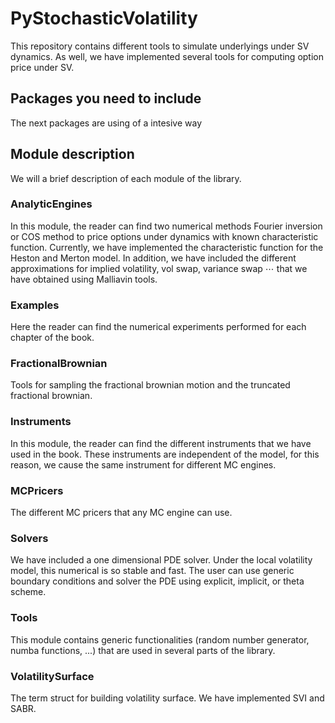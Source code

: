 # PyStochasticVolatility
This repository contains different tools to simulate underlyings under SV dynamics. As well, we have implemented several tools for computing option price under SV. 

## Packages you need to include
The next packages are using of a intesive way

## Module description
We will a brief description of each module of the library.

### AnalyticEngines
In this module, the reader can find two numerical methods Fourier inversion or COS method to price options under dynamics with known characteristic function. Currently, we have implemented the characteristic function for the Heston and Merton model. In addition, we have included the different approximations for implied volatility, vol swap, variance swap $\cdots$ that we have obtained using Malliavin tools.

### Examples
 Here the reader can find the numerical experiments performed for each chapter of the book. 
 
### FractionalBrownian
Tools for sampling the fractional brownian motion and the truncated fractional brownian.
 
### Instruments
In this module, the reader can find the different instruments that we have used in the book. These instruments are independent of the model, for this reason, we cause the same instrument for different MC engines.
 
### MCPricers
The different MC pricers that any MC engine can use.
 
### Solvers
We have included a one dimensional PDE solver. Under the local volatility model, this numerical is so stable and fast. The user can use generic boundary conditions and solver the PDE using explicit, implicit, or theta scheme.
  
### Tools
This module contains generic functionalities (random number generator, numba functions, ...) that are used in several parts of the library.
  
### VolatilitySurface
The term struct for building volatility surface. We have implemented SVI and SABR.


